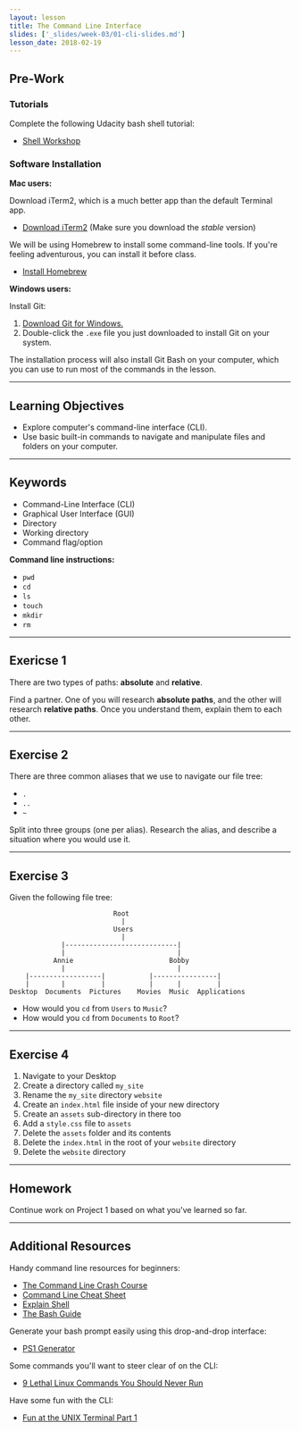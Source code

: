 ```yaml
---
layout: lesson
title: The Command Line Interface
slides: ['_slides/week-03/01-cli-slides.md']
lesson_date: 2018-02-19
---
```


## Pre-Work

### Tutorials

Complete the following Udacity bash shell tutorial:

* [Shell Workshop](https://www.udacity.com/course/shell-workshop--ud206)

### Software Installation

**Mac users:**

Download iTerm2, which is a much better app than the default Terminal app.

* [Download iTerm2](https://www.iterm2.com/downloads.html) (Make sure you download the _stable_ version)

We will be using Homebrew to install some command-line tools. If you're feeling adventurous, you can install it before class.

* [Install Homebrew](https://brew.sh/)

**Windows users:**

Install Git:

1. [Download Git for Windows.](https://git-scm.com/download/win)
2. Double-click the `.exe` file you just downloaded to install Git on your system.

The installation process will also install Git Bash on your computer, which you can use to run most of the commands in the lesson.

---

## Learning Objectives

* Explore computer's command-line interface (CLI).
* Use basic built-in commands to navigate and manipulate files and folders on your computer.

---

## Keywords

* Command-Line Interface (CLI)
* Graphical User Interface (GUI)
* Directory
* Working directory
* Command flag/option

**Command line instructions:**

* `pwd`
* `cd`
* `ls`
* `touch`
* `mkdir`
* `rm`

---

## Exericse 1

There are two types of paths: **absolute** and **relative**.

Find a partner. One of you will research **absolute paths**, and the other will research **relative paths**. Once you understand them, explain them to each other.

---

## Exercise 2

There are three common aliases that we use to navigate our file tree:

* `.`
* `..`
* `~`

Split into three groups (one per alias). Research the alias, and describe a situation where you would use it.

---

## Exercise 3

Given the following file tree:

```
                          Root
                            |
                          Users
                            |
             |----------------------------|
             |                            |
           Annie                        Bobby
             |                            |
    |------------------|           |----------------|
    |        |         |           |      |         |
Desktop  Documents  Pictures    Movies  Music  Applications
```

* How would you `cd` from `Users` to `Music`?
* How would you `cd` from `Documents` to `Root`?

---

## Exercise 4

1. Navigate to your Desktop
2. Create a directory called `my_site`
3. Rename the `my_site` directory `website`
4. Create an `index.html` file inside of your new directory
5. Create an `assets` sub-directory in there too
6. Add a `style.css` file to `assets`
7. Delete the `assets` folder and its contents
8. Delete the `index.html` in the root of your `website` directory
9. Delete the `website` directory

---

## Homework

Continue work on Project 1 based on what you've learned so far.

---

## Additional Resources

Handy command line resources for beginners:

* [The Command Line Crash Course](http://cli.learncodethehardway.org/book/)
* [Command Line Cheat Sheet](http://www.git-tower.com/blog/command-line-cheat-sheet/)
* [Explain Shell](https://explainshell.com/)
* [The Bash Guide](http://www.bash.academy/)

Generate your bash prompt easily using this drop-and-drop interface:

* [PS1 Generator](http://bashrcgenerator.com/)

Some commands you'll want to steer clear of on the CLI:

* [9 Lethal Linux Commands You Should Never Run](http://www.makeuseof.com/tag/9-lethal-linux-commands-never-run/)

Have some fun with the CLI:

* [Fun at the UNIX Terminal Part 1](https://blog.regehr.org/archives/1483)
